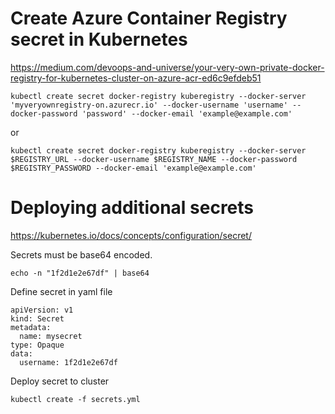 # Create Azure Container Registry secret in Kubernetes
https://medium.com/devoops-and-universe/your-very-own-private-docker-registry-for-kubernetes-cluster-on-azure-acr-ed6c9efdeb51

```
kubectl create secret docker-registry kuberegistry --docker-server 'myveryownregistry-on.azurecr.io' --docker-username 'username' --docker-password 'password' --docker-email 'example@example.com'

```

or

```
kubectl create secret docker-registry kuberegistry --docker-server $REGISTRY_URL --docker-username $REGISTRY_NAME --docker-password $REGISTRY_PASSWORD --docker-email 'example@example.com'
```

# Deploying additional secrets
https://kubernetes.io/docs/concepts/configuration/secret/

Secrets must be base64 encoded.
~~~
echo -n "1f2d1e2e67df" | base64
~~~

Define secret in yaml file
```
apiVersion: v1
kind: Secret
metadata:
  name: mysecret
type: Opaque
data:
  username: 1f2d1e2e67df
```

Deploy secret to cluster
```
kubectl create -f secrets.yml
```